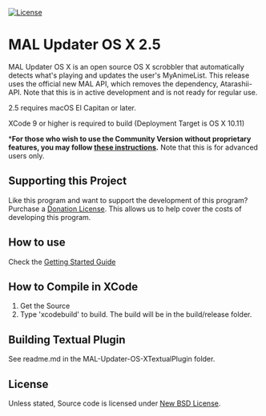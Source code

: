  [![License](https://img.shields.io/badge/license-BSD-green.svg)](http://opensource.org/licenses/BSD-3-Clause)

# MAL Updater OS X 2.5
MAL Updater OS X is an open source OS X scrobbler that automatically detects what's playing and updates the user's MyAnimeList. This release uses the official new MAL API, which removes the dependency, Atarashii-API. Note that this is in active development and is not ready for regular use.

2.5 requires macOS El Capitan or later.

XCode 9 or higher is required to build (Deployment Target is OS X 10.11)

***For those who wish to use the Community Version without proprietary features, you may follow [these instructions](https://github.com/Atelier-Shiori/malupdaterosx-cocoa/blob/2.3.x-legacy/HowToCompileCommunityVersion.md).** Note that this is for advanced users only.

## Supporting this Project

Like this program and want to support the development of this program? Purchase a [Donation License](https://malupdaterosx.ateliershiori.moe/donate/). This allows us to help cover the costs of developing this program.

## How to use
Check the [Getting Started Guide](https://github.com/chikorita157/malupdaterosx-cocoa/wiki/Getting-Started)

## How to Compile in XCode
1. Get the Source
2. Type 'xcodebuild' to build. The build will be in the build/release folder.

## Building Textual Plugin

See readme.md in the MAL-Updater-OS-XTextualPlugin folder.

## License
Unless stated, Source code is licensed under [New BSD License](https://github.com/Atelier-Shiori/malupdaterosx-cocoa/blob/master/License.md).
